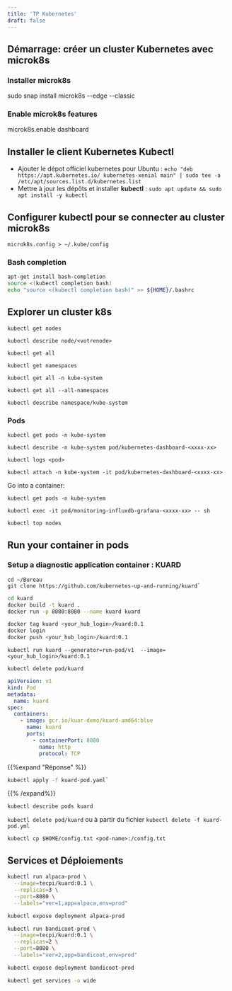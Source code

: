 ```yaml
---
title: 'TP Kubernetes'
draft: false
---
```


## Démarrage: créer un cluster Kubernetes avec microk8s

### Installer **microk8s**

sudo snap install microk8s --edge --classic

### Enable microk8s features
microk8s.enable dashboard

## Installer le client Kubernetes Kubectl

- Ajouter le dépot officiel kubernetes pour Ubuntu : `echo "deb https://apt.kubernetes.io/ kubernetes-xenial main" | sudo tee -a /etc/apt/sources.list.d/kubernetes.list`
- Mettre à jour les dépôts et installer **kubectl** : `sudo apt update && sudo apt install -y kubectl`

## Configurer kubectl pour se connecter au cluster microk8s

`microk8s.config > ~/.kube/config`


<!-- jx install --provider=kubernetes --external-ip 10.2.3.4 \
--ingress-service=default-http-backend \
--ingress-deployment=default-http-backend \
--ingress-namespace=default \
--on-premise \
--domain=devlab.rs -->


### Bash completion

```bash
apt-get install bash-completion
source <(kubectl completion bash)
echo "source <(kubectl completion bash)" >> ${HOME}/.bashrc
```

## Explorer un cluster k8s

`kubectl get nodes`

`kubectl describe node/<votrenode>`

`kubectl get all`

`kubectl get namespaces`

`kubectl get all -n kube-system`

`kubectl get all --all-namespaces`

`kubectl describe namespace/kube-system`

### Pods

`kubectl get pods -n kube-system`

`kubectl describe -n kube-system pod/kubernetes-dashboard-<xxxx-xx>`

`kubectl logs <pod>`

`kubectl attach -n kube-system -it pod/kubernetes-dashboard-<xxxx-xx>`

Go into a container:

`kubectl get pods -n kube-system`

`kubectl exec -it pod/monitoring-influxdb-grafana-<xxxx-xx> -- sh`


`kubectl top nodes`


## Run your container in pods


### Setup a diagnostic application container : KUARD

```
cd ~/Bureau
git clone https://github.com/kubernetes-up-and-running/kuard`
```

```bash
cd kuard
docker build -t kuard .
docker run -p 8080:8080 --name kuard kuard
```

```bash
docker tag kuard <your_hub_login>/kuard:0.1
docker login
docker push <your_hub_login>/kuard:0.1
```


`kubectl run kuard --generator=run-pod/v1  --image=<your_hub_login>/kuard:0.1`

`kubectl delete pod/kuard`

```yaml
apiVersion: v1
kind: Pod
metadata:
  name: kuard
spec:
  containers:
    - image: gcr.io/kuar-demo/kuard-amd64:blue
      name: kuard
      ports:
        - containerPort: 8080
          name: http
          protocol: TCP
```
{{%expand "Réponse" %}}
```bash
kubectl apply -f kuard-pod.yaml`
```
{{% /expand%}}

`kubectl describe pods kuard`

`kubectl delete pod/kuard` ou à partir du fichier `kubectl delete -f kuard-pod.yml`

`kubectl cp $HOME/config.txt <pod-name>:/config.txt`



## Services et Déploiements

```bash
kubectl run alpaca-prod \
  --image=tecpi/kuard:0.1 \
  --replicas=3 \
  --port=8080 \
  --labels="ver=1,app=alpaca,env=prod"

kubectl expose deployment alpaca-prod

kubectl run bandicoot-prod \
  --image=tecpi/kuard:0.1 \
  --replicas=2 \
  --port=8080 \
  --labels="ver=2,app=bandicoot,env=prod"

kubectl expose deployment bandicoot-prod

kubectl get services -o wide
```